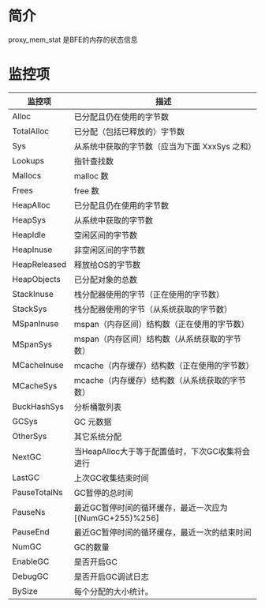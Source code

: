 # 简介

proxy_mem_stat 是BFE的内存的状态信息

# 监控项

| 监控项       | 描述                                                     |
| ------------ | -------------------------------------------------------- |
| Alloc        | 已分配且仍在使用的字节数                                 |
| TotalAlloc   | 已分配（包括已释放的）字节数                             |
| Sys          | 从系统中获取的字节数（应当为下面 XxxSys 之和）           |
| Lookups      | 指针查找数                                               |
| Mallocs      | malloc 数                                                |
| Frees        | free 数                                                  |
| HeapAlloc    | 已分配且仍在使用的字节数                                 |
| HeapSys      | 从系统中获取的字节数                                     |
| HeapIdle     | 空闲区间的字节数                                         |
| HeapInuse    | 非空闲区间的字节数                                       |
| HeapReleased | 释放给OS的字节数                                         |
| HeapObjects  | 已分配对象的总数                                         |
| StackInuse   | 栈分配器使用的字节（正在使用的字节数）                   |
| StackSys     | 栈分配器使用的字节（从系统获取的字节数）                 |
| MSpanInuse   | mspan（内存区间）结构数（正在使用的字节数）              |
| MSpanSys     | mspan（内存区间）结构数（从系统获取的字节数）            |
| MCacheInuse  | mcache（内存缓存）结构数（正在使用的字节数）             |
| MCacheSys    | mcache（内存缓存）结构数（从系统获取的字节数）           |
| BuckHashSys  | 分析桶散列表                                             |
| GCSys        | GC 元数据                                                |
| OtherSys     | 其它系统分配                                             |
| NextGC       | 当HeapAlloc大于等于配置值时，下次GC收集将会进行          |
| LastGC       | 上次GC收集结束时间                                       |
| PauseTotalNs | GC暂停的总时间                                           |
| PauseNs      | 最近GC暂停时间的循环缓存，最近一次应为 [(NumGC+255)%256] |
| PauseEnd     | 最近GC暂停时间的循环缓存，最近一次的结束时间             |
| NumGC        | GC的数量                                                 |
| EnableGC     | 是否开启GC                                               |
| DebugGC      | 是否开启GC调试日志                                       |
| BySize       | 每个分配的大小统计。                                     |